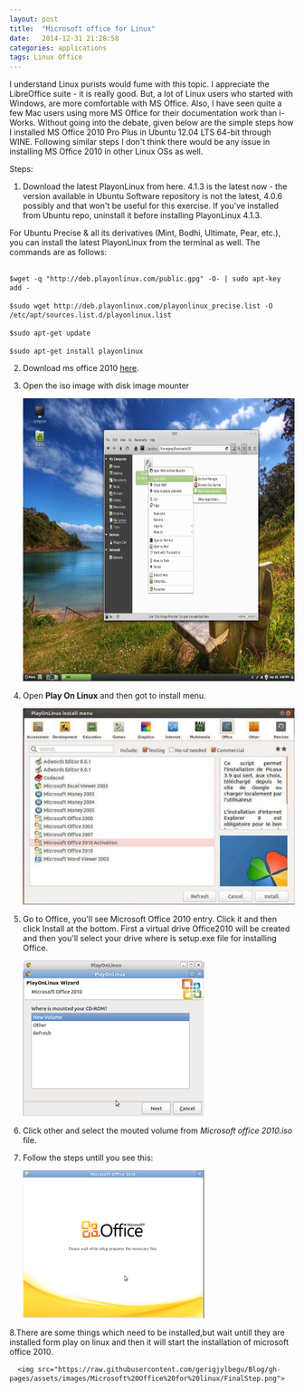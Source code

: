 ```yaml
---
layout: post
title:  "Microsoft office for Linux"
date:   2014-12-31 21:28:58
categories: applications
tags: Linux Office
---
```

I understand Linux purists would fume with this topic. I appreciate the LibreOffice suite - it is really good. But, a lot of Linux users who started with Windows, are more comfortable with MS Office. Also, I have seen quite a few Mac users using more MS Office for their documentation work than i-Works. Without going into the debate, given below are the simple steps how I installed MS Office 2010 Pro Plus in Ubuntu 12.04 LTS 64-bit through WINE. Following similar steps I don't think there would be any issue in installing MS Office 2010 in other Linux OSs as well.

Steps:

1. Download the latest PlayonLinux from here. 4.1.3 is the latest now - the version available in Ubuntu Software repository is not the latest, 4.0.6 possibly and that won't be useful for this exercise. If you've installed from Ubuntu repo, uninstall it before installing PlayonLinux 4.1.3.

For Ubuntu Precise & all its derivatives (Mint, Bodhi, Ultimate, Pear, etc.), you can install the latest PlayonLinux from the terminal as well. The commands are as follows:
 
 ```

 $wget -q "http://deb.playonlinux.com/public.gpg" -O- | sudo apt-key add -

 $sudo wget http://deb.playonlinux.com/playonlinux_precise.list -O /etc/apt/sources.list.d/playonlinux.list
 
 $sudo apt-get update
 
 $sudo apt-get install playonlinux

 ``` 

2. Download ms office 2010 [here]().

3. Open the iso image with disk image mounter
  
      <img src="https://raw.githubusercontent.com/gerigjylbegu/Blog/gh-pages/assets/images/Microsoft%20Office%20for%20linux/MountISO.jpg" width="750" height="500">

4. Open **Play On Linux** and then got to install menu.
        
      <img src="https://raw.githubusercontent.com/gerigjylbegu/Blog/gh-pages/assets/images/Microsoft%20Office%20for%20linux/PlayOnLinux-Install-App-Menu.jpg">

5. Go to Office, you'll see Microsoft Office 2010 entry. Click it and then click Install at the bottom. First a virtual drive Office2010 will be created and then you'll select your drive where is setup.exe file for installing Office. 
    
      <img src="https://raw.githubusercontent.com/gerigjylbegu/Blog/gh-pages/assets/images/Microsoft%20Office%20for%20linux/MSOffice2010.png">

6. Click other and select the mouted volume from *Microsoft office 2010.iso* file.

7. Follow the steps untill you see this:
          
      <img src="https://raw.githubusercontent.com/gerigjylbegu/Blog/gh-pages/assets/images/Microsoft%20Office%20for%20linux/Msinstallation.png">

8.There are some things which need to be installed,but wait untill they are installed form play on linux and then it will start the installation of microsoft office 2010.

      <img src="https://raw.githubusercontent.com/gerigjylbegu/Blog/gh-pages/assets/images/Microsoft%20Office%20for%20linux/FinalStep.png">
